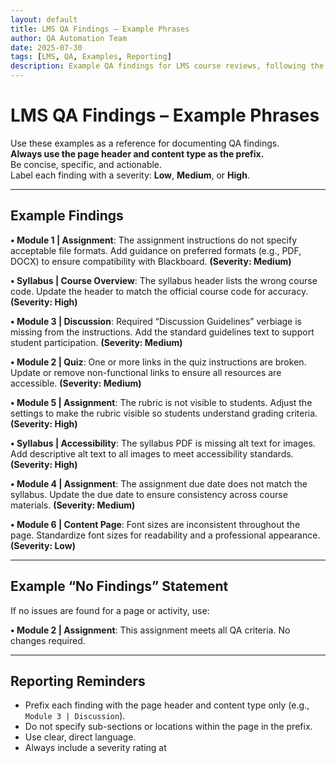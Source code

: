 ```yaml
---
layout: default
title: LMS QA Findings – Example Phrases
author: QA Automation Team
date: 2025-07-30
tags: [LMS, QA, Examples, Reporting]
description: Example QA findings for LMS course reviews, following the required reporting format.
---
```


# LMS QA Findings – Example Phrases

Use these examples as a reference for documenting QA findings.  
**Always use the page header and content type as the prefix.**  
Be concise, specific, and actionable.  
Label each finding with a severity: **Low**, **Medium**, or **High**.

---

## Example Findings

**• Module 1 | Assignment**: The assignment instructions do not specify acceptable file formats. Add guidance on preferred formats (e.g., PDF, DOCX) to ensure compatibility with Blackboard. **(Severity: Medium)**

**• Syllabus | Course Overview**: The syllabus header lists the wrong course code. Update the header to match the official course code for accuracy. **(Severity: High)**

**• Module 3 | Discussion**: Required “Discussion Guidelines” verbiage is missing from the instructions. Add the standard guidelines text to support student participation. **(Severity: Medium)**

**• Module 2 | Quiz**: One or more links in the quiz instructions are broken. Update or remove non-functional links to ensure all resources are accessible. **(Severity: Medium)**

**• Module 5 | Assignment**: The rubric is not visible to students. Adjust the settings to make the rubric visible so students understand grading criteria. **(Severity: High)**

**• Syllabus | Accessibility**: The syllabus PDF is missing alt text for images. Add descriptive alt text to all images to meet accessibility standards. **(Severity: High)**

**• Module 4 | Assignment**: The assignment due date does not match the syllabus. Update the due date to ensure consistency across course materials. **(Severity: Medium)**

**• Module 6 | Content Page**: Font sizes are inconsistent throughout the page. Standardize font sizes for readability and a professional appearance. **(Severity: Low)**

---

## Example “No Findings” Statement

If no issues are found for a page or activity, use:

**• Module 2 | Assignment**: This assignment meets all QA criteria. No changes required.

---

## Reporting Reminders

- Prefix each finding with the page header and content type only (e.g., `Module 3 | Discussion`).
- Do not specify sub-sections or locations within the page in the prefix.
- Use clear, direct language.
- Always include a severity rating at